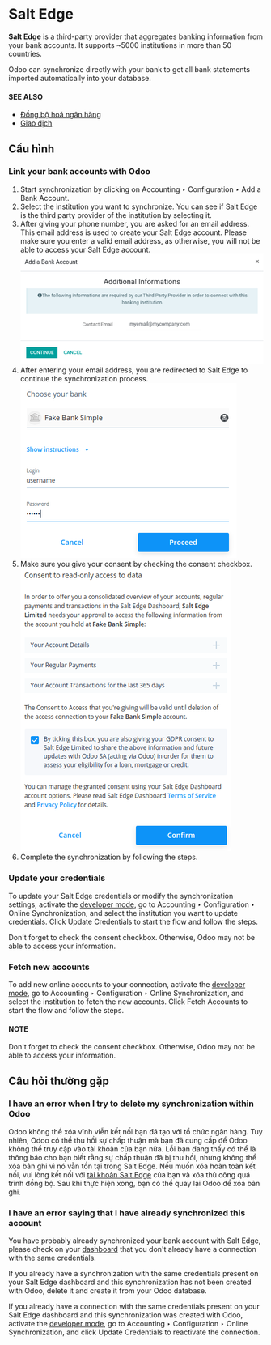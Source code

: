 # Salt Edge

**Salt Edge** is a third-party provider that aggregates banking information
from your bank accounts. It supports ~5000 institutions in more than 50
countries.

Odoo can synchronize directly with your bank to get all bank statements imported
automatically into your database.

#### SEE ALSO
- [Đồng bộ hoá ngân hàng](../bank_synchronization.md)
- [Giao dịch](../transactions.md)

## Cấu hình

### Link your bank accounts with Odoo

1. Start synchronization by clicking on Accounting ‣ Configuration
   ‣ Add a Bank Account.
2. Select the institution you want to synchronize. You can see if Salt Edge is the
   third party provider of the institution by selecting it.
3. After giving your phone number, you are asked for an email address. This email
   address is used to create your Salt Edge account. Please make sure you enter a
   valid email address, as otherwise, you will not be able to access your Salt Edge
   account.
   ![Email address to provide to Salt Edge for the creation of your account.](saltedge/saltedge-contact-email.png)
4. After entering your email address, you are redirected to Salt Edge to continue
   the synchronization process.
   ![Salt Edge Login page.](saltedge/saltedge-login-page.png)
5. Make sure you give your consent by checking the consent checkbox.
   ![Salt Edge give consent page.](saltedge/saltedge-give-consent.png)
6. Complete the synchronization by following the steps.

### Update your credentials

To update your Salt Edge credentials or modify the synchronization settings, activate the
[developer mode](../../../../general/developer_mode.md#developer-mode), go to Accounting ‣ Configuration ‣
Online Synchronization, and select the institution you want to update credentials. Click
Update Credentials to start the flow and follow the steps.

Don't forget to check the consent checkbox. Otherwise, Odoo may not be able to access
your information.

### Fetch new accounts

To add new online accounts to your connection, activate the [developer mode](../../../../general/developer_mode.md#developer-mode),
go to Accounting ‣ Configuration ‣ Online Synchronization, and select the
institution to fetch the new accounts. Click Fetch Accounts to start the flow and
follow the steps.

#### NOTE
Don't forget to check the consent checkbox. Otherwise, Odoo may not be able to access your
information.

## Câu hỏi thường gặp

### I have an error when I try to delete my synchronization within Odoo

Odoo không thể xóa vĩnh viễn kết nối bạn đã tạo với tổ chức ngân hàng. Tuy nhiên, Odoo có thể thu hồi sự chấp thuận mà bạn đã cung cấp để Odoo không thể truy cập vào tài khoản của bạn nữa. Lỗi bạn đang thấy có thể là thông báo cho bạn biết rằng sự chấp thuận đã bị thu hồi, nhưng không thể xóa bản ghi vì nó vẫn tồn tại trong Salt Edge. Nếu muốn xóa hoàn toàn kết nối, vui lòng kết nối với [tài khoản Salt Edge](https://www.saltedge.com/dashboard) của bạn và xóa thủ công quá trình đồng bộ. Sau khi thực hiện xong, bạn có thể quay lại Odoo để xóa bản ghi.

### I have an error saying that I have already synchronized this account

You have probably already synchronized your bank account with Salt Edge, please check on your
[dashboard](https://www.saltedge.com/dashboard) that you don't already have a connection with the
same credentials.

If you already have a synchronization with the same credentials present on your Salt Edge
dashboard and this synchronization has not been created with Odoo, delete it and create it from your
Odoo database.

If you already have a connection with the same credentials present on your Salt Edge dashboard
and this synchronization was created with Odoo, activate the [developer
mode](../../../../general/developer_mode.md#developer-mode), go to Accounting ‣ Configuration ‣ Online
Synchronization, and click Update Credentials to reactivate the connection.
